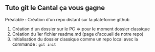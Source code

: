 Tuto git le Cantal ça vous gagne
--

Préalable : Création d'un repo distant sur la plateforme github

1. Création d'un dossier sur le PC => pour le moment dossier classique
2. Création du 1er fichier readme.md (page d'accueil de notre repo)
3. Initialisation du dossier classique comme un repo local avec la commande : ```git init```

